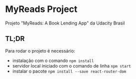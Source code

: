 # MyReads Project

Projeto "MyReads: A Book Lending App" da Udacity Brasil


## TL;DR

Para rodar o projeto é necessário:

* instalação com o comando `npm install`
* servidor local iniciado com o comando de linha `npm start`
* instalar o pacote `npm install --save react-router-dom`


